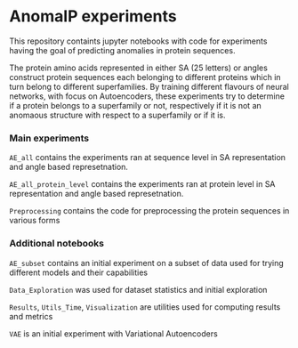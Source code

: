 # AnomalP experiments

This repository containts jupyter notebooks with code for experiments having the goal of predicting anomalies in protein sequences.

The protein amino acids represented in either SA (25 letters) or angles construct protein sequences each belonging to different proteins which in turn belong to different superfamilies. 
By training different flavours of neural networks, with focus on Autoencoders, these experiments try to determine if a protein belongs to a superfamily or not, respectively if it is not an anomaous structure with respect to a superfamily or if it is. 

### Main experiments

`AE_all` contains the experiments ran at sequence level in SA representation and angle based represetnation.

`AE_all_protein_level` contains the experiments ran at protein level in SA representation and angle based represetnation.

`Preprocessing` contains the code for preprocessing the protein sequences in various forms
 
 
 ### Additional notebooks
 
 
`AE_subset` contains an initial experiment on a subset of data used for trying different models and their capabilities

`Data_Exploration` was used for dataset statistics and initial exploration

`Results`, `Utils_Time`, `Visualization` are utilities used for computing results and metrics

`VAE` is an initial experiment with Variational Autoencoders
 